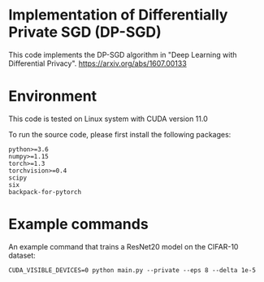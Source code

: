 # Implementation of Differentially Private SGD (DP-SGD)

This code implements the DP-SGD algorithm in "Deep Learning with Differential Privacy".
https://arxiv.org/abs/1607.00133


# Environment
This code is tested on Linux system with CUDA version 11.0

To run the source code, please first install the following packages:

```
python>=3.6
numpy>=1.15
torch>=1.3
torchvision>=0.4
scipy
six
backpack-for-pytorch
```
# Example commands

An example command that trains a ResNet20 model on the CIFAR-10 dataset:

    CUDA_VISIBLE_DEVICES=0 python main.py --private --eps 8 --delta 1e-5

